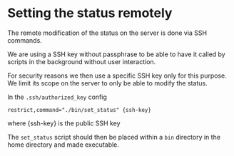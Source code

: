 # Setting the status remotely

The remote modification of the status on the server is done via SSH commands.

We are using a SSH key without passphrase to be able to have it called by 
scripts in the background without user interaction.

For security reasons we then use a specific SSH key only for this purpose.
We limit its scope on the server to only be able to modify the status.

In the `.ssh/authorized_key` config
```
restrict,command="./bin/set_status" {ssh-key}
```
where {ssh-key} is the public SSH key

The `set_status` script should then be placed within a `bin` directory in the
home directory and made executable.
